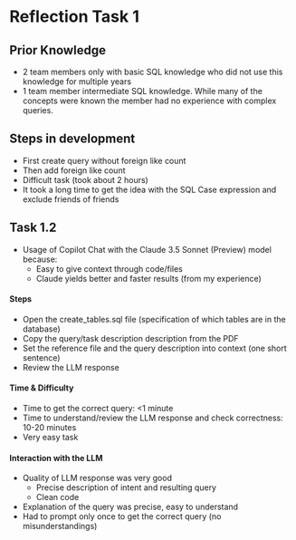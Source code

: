# Reflection Task 1

## Prior Knowledge
* 2 team members only with basic SQL knowledge who did not use this knowledge for multiple years
* 1 team member intermediate SQL knowledge. While many of the concepts were known the member had no experience with complex queries.

## Steps in development
* First create query without foreign like count
* Then add foreign like count
* Difficult task (took about 2 hours)
* It took a long time to get the idea with the SQL Case expression and exclude friends of friends

## Task 1.2

- Usage of Copilot Chat with the Claude 3.5 Sonnet (Preview) model because:
  - Easy to give context through code/files
  - Claude yields better and faster results (from my experience)

#### Steps

- Open the create_tables.sql file (specification of which tables are in the database)
- Copy the query/task description description from the PDF
- Set the reference file and the query description into context (one short sentence)
- Review the LLM response

#### Time & Difficulty

- Time to get the correct query: <1 minute
- Time to understand/review the LLM response and check correctness: 10-20 minutes
- Very easy task

#### Interaction with the LLM

- Quality of LLM response was very good
  - Precise description of intent and resulting query
  - Clean code
- Explanation of the query was precise, easy to understand
- Had to prompt only once to get the correct query (no misunderstandings)
